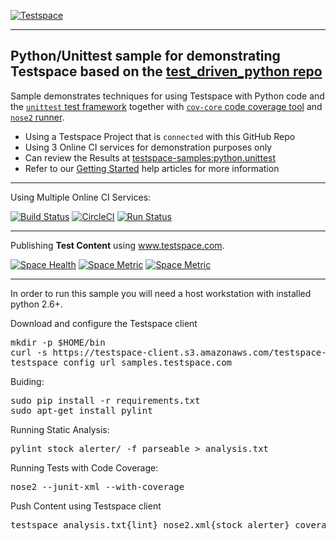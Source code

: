 [![Testspace](https://www.testspace.com/img/Testspace.png)](https://www.testspace.com)

***

## Python/Unittest sample for demonstrating Testspace based on the [test_driven_python repo](https://github.com/siddhi/test_driven_python)

Sample demonstrates techniques for using Testspace with Python code and the [`unittest` test framework](https://docs.python.org/2/library/unittest.html) together with [`cov-core` code coverage tool](https://pypi.python.org/pypi/cov-core) and [`nose2` runner](https://github.com/nose-devs/nose2).

  * Using a Testspace Project that is `connected` with this GitHub Repo
  * Using 3 Online CI services for demonstration purposes only
  * Can review the Results at [testspace-samples:python.unittest](https://samples.testspace.com/projects/testspace-samples:python.unittest)  
  * Refer to our [Getting Started](https://help.testspace.com/getting-started) help articles for more information


***
Using Multiple Online CI Services:

[![Build Status](https://travis-ci.org/testspace-samples/php.phpunit.svg?branch=master)](https://travis-ci.org/testspace-samples/python.unittest)
[![CircleCI](https://circleci.com/gh/testspace-samples/python.unittest.svg?style=svg)](https://circleci.com/gh/testspace-samples/python.unittest)
[![Run Status](https://api.shippable.com/projects/5710a3e02a8192902e1c1f8d/badge?branch=master)](https://app.shippable.com/github/testspace-samples/python.unittest)


***
Publishing **Test Content** using www.testspace.com.

[![Space Health](https://samples.testspace.com/spaces/759/badge?token=2b415e73ed35943961c25a0d451ed41da64b029e)](https://samples.testspace.com/spaces/759 "Test Cases")
[![Space Metric](https://samples.testspace.com/spaces/759/metrics/685/badge?token=b4e77a71c198ade1720e3452e1ba684c59d70dde)](https://samples.testspace.com/spaces/759/schema/Code%20Coverage "Code Coverage (lines)")
[![Space Metric](https://samples.testspace.com/spaces/759/metrics/686/badge?token=ed591f894dacb99be130ff1f0a71e7b5a5c58e65)](https://samples.testspace.com/spaces/759/schema/Static%20Analysis "Static Analysis (issues)")

*** 

In order to run this sample you will need a host workstation with installed python 2.6+.


Download and configure the Testspace client 
<pre>
mkdir -p $HOME/bin
curl -s https://testspace-client.s3.amazonaws.com/testspace-linux.tgz | tar -zxvf- -C $HOME/bin
testspace config url samples.testspace.com
</pre>


Buiding:
<pre>
sudo pip install -r requirements.txt
sudo apt-get install pylint
</pre>


Running Static Analysis: 
<pre>
pylint stock_alerter/ -f parseable > analysis.txt
</pre> 

Running Tests with Code Coverage: 

<pre>
nose2 --junit-xml --with-coverage
</pre> 

Push Content using Testspace client

<pre>
testspace analysis.txt{lint} nose2.xml{stock_alerter} coverage.xml 
</pre> 

